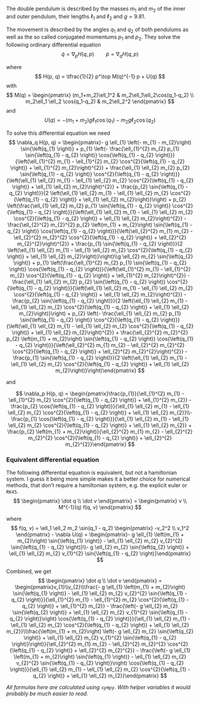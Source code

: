 
The double pendulum is described by the masses $m_1$ and $m_2$ of the inner and outer pendulum, their lengths $\ell_1$ and $\ell_2$ and $g = 9.81$.

The movement is described by the angles $q_1$ and $q_2$ of both pendulums as well as the so called conjugated momentums $p_1$ and $p_2$.
They solve the following ordinary differential equation
$$ \dot q = \nabla_p H(q, p) \qquad \dot p = \nabla_q H(q, p) $$

where
$$ H(p, q) = \tfrac{1}{2} p^\top M(q)^{-1} p + U(q) $$
with
$$
    M(q)
    = \begin{pmatrix} (m_1+m_2)\ell_1^2 & m_2\ell_1\ell_2\cos(q_1-q_2) \\ m_2\ell_1 \ell_2 \cos(q_1-q_2)  & m_2\ell_2^2  \end{pmatrix}
$$
and
$$ U(q) = -(m_1 + m_2) g \ell_1 \cos(q_1) - m_2 g \ell_2 \cos(q_2) $$

To solve this differential equation we need
$$ \nabla_q H(p, q) = \begin{pmatrix}- g \ell_{1} \left(- m_{1} - m_{2}\right) \sin{\left(q_{1} \right)} + p_{1} \left(- \frac{\ell_{1}^{2} m_{2} p_{1} \sin{\left(q_{1} - q_{2} \right)} \cos{\left(q_{1} - q_{2} \right)}}{\left(\ell_{1}^{2} m_{1} - \ell_{1}^{2} m_{2} \cos^{2}{\left(q_{1} - q_{2} \right)} + \ell_{1}^{2} m_{2}\right)^{2}} + \frac{\ell_{1} \ell_{2} m_{2} p_{2} \sin{\left(q_{1} - q_{2} \right)} \cos^{2}{\left(q_{1} - q_{2} \right)}}{\left(\ell_{1} \ell_{2} m_{1} - \ell_{1} \ell_{2} m_{2} \cos^{2}{\left(q_{1} - q_{2} \right)} + \ell_{1} \ell_{2} m_{2}\right)^{2}} + \frac{p_{2} \sin{\left(q_{1} - q_{2} \right)}}{2 \left(\ell_{1} \ell_{2} m_{1} - \ell_{1} \ell_{2} m_{2} \cos^{2}{\left(q_{1} - q_{2} \right)} + \ell_{1} \ell_{2} m_{2}\right)}\right) + p_{2} \left(\frac{\ell_{1} \ell_{2} m_{2} p_{1} \sin{\left(q_{1} - q_{2} \right)} \cos^{2}{\left(q_{1} - q_{2} \right)}}{\left(\ell_{1} \ell_{2} m_{1} - \ell_{1} \ell_{2} m_{2} \cos^{2}{\left(q_{1} - q_{2} \right)} + \ell_{1} \ell_{2} m_{2}\right)^{2}} - \frac{\ell_{2}^{2} m_{2}^{2} p_{2} \left(m_{1} + m_{2}\right) \sin{\left(q_{1} - q_{2} \right)} \cos{\left(q_{1} - q_{2} \right)}}{\left(\ell_{2}^{2} m_{1} m_{2} - \ell_{2}^{2} m_{2}^{2} \cos^{2}{\left(q_{1} - q_{2} \right)} + \ell_{2}^{2} m_{2}^{2}\right)^{2}} + \frac{p_{1} \sin{\left(q_{1} - q_{2} \right)}}{2 \left(\ell_{1} \ell_{2} m_{1} - \ell_{1} \ell_{2} m_{2} \cos^{2}{\left(q_{1} - q_{2} \right)} + \ell_{1} \ell_{2} m_{2}\right)}\right)\\g \ell_{2} m_{2} \sin{\left(q_{2} \right)} + p_{1} \left(\frac{\ell_{1}^{2} m_{2} p_{1} \sin{\left(q_{1} - q_{2} \right)} \cos{\left(q_{1} - q_{2} \right)}}{\left(\ell_{1}^{2} m_{1} - \ell_{1}^{2} m_{2} \cos^{2}{\left(q_{1} - q_{2} \right)} + \ell_{1}^{2} m_{2}\right)^{2}} - \frac{\ell_{1} \ell_{2} m_{2} p_{2} \sin{\left(q_{1} - q_{2} \right)} \cos^{2}{\left(q_{1} - q_{2} \right)}}{\left(\ell_{1} \ell_{2} m_{1} - \ell_{1} \ell_{2} m_{2} \cos^{2}{\left(q_{1} - q_{2} \right)} + \ell_{1} \ell_{2} m_{2}\right)^{2}} - \frac{p_{2} \sin{\left(q_{1} - q_{2} \right)}}{2 \left(\ell_{1} \ell_{2} m_{1} - \ell_{1} \ell_{2} m_{2} \cos^{2}{\left(q_{1} - q_{2} \right)} + \ell_{1} \ell_{2} m_{2}\right)}\right) + p_{2} \left(- \frac{\ell_{1} \ell_{2} m_{2} p_{1} \sin{\left(q_{1} - q_{2} \right)} \cos^{2}{\left(q_{1} - q_{2} \right)}}{\left(\ell_{1} \ell_{2} m_{1} - \ell_{1} \ell_{2} m_{2} \cos^{2}{\left(q_{1} - q_{2} \right)} + \ell_{1} \ell_{2} m_{2}\right)^{2}} + \frac{\ell_{2}^{2} m_{2}^{2} p_{2} \left(m_{1} + m_{2}\right) \sin{\left(q_{1} - q_{2} \right)} \cos{\left(q_{1} - q_{2} \right)}}{\left(\ell_{2}^{2} m_{1} m_{2} - \ell_{2}^{2} m_{2}^{2} \cos^{2}{\left(q_{1} - q_{2} \right)} + \ell_{2}^{2} m_{2}^{2}\right)^{2}} - \frac{p_{1} \sin{\left(q_{1} - q_{2} \right)}}{2 \left(\ell_{1} \ell_{2} m_{1} - \ell_{1} \ell_{2} m_{2} \cos^{2}{\left(q_{1} - q_{2} \right)} + \ell_{1} \ell_{2} m_{2}\right)}\right)\end{pmatrix} $$

and

$$ \nabla_p H(p, q) = \begin{pmatrix}\frac{p_{1}}{\ell_{1}^{2} m_{1} - \ell_{1}^{2} m_{2} \cos^{2}{\left(q_{1} - q_{2} \right)} + \ell_{1}^{2} m_{2}} - \frac{p_{2} \cos{\left(q_{1} - q_{2} \right)}}{\ell_{1} \ell_{2} m_{1} - \ell_{1} \ell_{2} m_{2} \cos^{2}{\left(q_{1} - q_{2} \right)} + \ell_{1} \ell_{2} m_{2}}\\- \frac{p_{1} \cos{\left(q_{1} - q_{2} \right)}}{\ell_{1} \ell_{2} m_{1} - \ell_{1} \ell_{2} m_{2} \cos^{2}{\left(q_{1} - q_{2} \right)} + \ell_{1} \ell_{2} m_{2}} + \frac{p_{2} \left(m_{1} + m_{2}\right)}{\ell_{2}^{2} m_{1} m_{2} - \ell_{2}^{2} m_{2}^{2} \cos^{2}{\left(q_{1} - q_{2} \right)} + \ell_{2}^{2} m_{2}^{2}}\end{pmatrix} $$


### Equivalent differential equation
The following differential equation is equivalent, but not a hamiltonian system. I guess it being more simple makes it a better choice for numerical methods, that don't require a hamiltonian system, e.g. the explicit euler or `RK45`.
$$ \begin{pmatrix} \dot q \\ \dot v \end{pmatrix} = \begin{pmatrix} v \\ M^{-1}(q) f(q, v) \end{pmatrix} $$

where
$$ f(q, v)
= \ell_1 \ell_2 m_2 \sin(q_1 - q_2) \begin{pmatrix} -v_2^2 \\ v_1^2 \end{pmatrix} - \nabla U(q)
= \begin{pmatrix}- g \ell_{1} \left(m_{1} + m_{2}\right) \sin{\left(q_{1} \right)} - \ell_{1} \ell_{2} m_{2} v_{2}^{2} \sin{\left(q_{1} - q_{2} \right)}\\- g \ell_{2} m_{2} \sin{\left(q_{2} \right)} + \ell_{1} \ell_{2} m_{2} v_{1}^{2} \sin{\left(q_{1} - q_{2} \right)}\end{pmatrix} $$

Combined, we get
$$ \begin{pmatrix} \dot q \\ \dot v \end{pmatrix}
= \begin{pmatrix}v_{1}\\v_{2}\\\frac{- g \ell_{1} \left(m_{1} + m_{2}\right) \sin{\left(q_{1} \right)} - \ell_{1} \ell_{2} m_{2} v_{2}^{2} \sin{\left(q_{1} - q_{2} \right)}}{\ell_{1}^{2} m_{1} - \ell_{1}^{2} m_{2} \cos^{2}{\left(q_{1} - q_{2} \right)} + \ell_{1}^{2} m_{2}} - \frac{\left(- g \ell_{2} m_{2} \sin{\left(q_{2} \right)} + \ell_{1} \ell_{2} m_{2} v_{1}^{2} \sin{\left(q_{1} - q_{2} \right)}\right) \cos{\left(q_{1} - q_{2} \right)}}{\ell_{1} \ell_{2} m_{1} - \ell_{1} \ell_{2} m_{2} \cos^{2}{\left(q_{1} - q_{2} \right)} + \ell_{1} \ell_{2} m_{2}}\\\frac{\left(m_{1} + m_{2}\right) \left(- g \ell_{2} m_{2} \sin{\left(q_{2} \right)} + \ell_{1} \ell_{2} m_{2} v_{1}^{2} \sin{\left(q_{1} - q_{2} \right)}\right)}{\ell_{2}^{2} m_{1} m_{2} - \ell_{2}^{2} m_{2}^{2} \cos^{2}{\left(q_{1} - q_{2} \right)} + \ell_{2}^{2} m_{2}^{2}} - \frac{\left(- g \ell_{1} \left(m_{1} + m_{2}\right) \sin{\left(q_{1} \right)} - \ell_{1} \ell_{2} m_{2} v_{2}^{2} \sin{\left(q_{1} - q_{2} \right)}\right) \cos{\left(q_{1} - q_{2} \right)}}{\ell_{1} \ell_{2} m_{1} - \ell_{1} \ell_{2} m_{2} \cos^{2}{\left(q_{1} - q_{2} \right)} + \ell_{1} \ell_{2} m_{2}}\end{pmatrix} $$

*All formulas here are calculated using `sympy`. With helper variables it would probably be much easier to read.*
